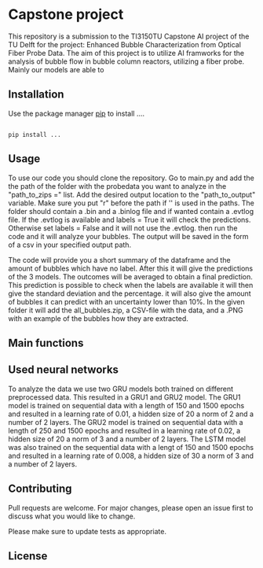 # Capstone project
This repository is a submission to the TI3150TU Capstone AI project of the TU Delft for the project: Enhanced Bubble Characterization from Optical Fiber Probe Data. The aim of this project is to utilize AI framworks for the analysis of bubble flow in bubble column reactors, utilizing a fiber probe. Mainly our models are able to 


## Installation

Use the package manager [pip]() to install ....

```bashs

pip install ...
```

## Usage
To use our code you should clone the repository.
Go to main.py and add the the path of the folder with the probedata you want to analyze in the "path_to_zips =" list.
Add the desired output location to the "path_to_output" variable.
Make sure you put "r" before the path if '\' is used in the paths.
The folder should contain a .bin and a .binlog file and if wanted contain a .evtlog file.
If the .evtlog is available and labels = True it will check the predictions. 
Otherwise set labels = False and it will not use the .evtlog.
then run the code and it will analyze your bubbles. 
The output will be saved in the form of a csv in your specified output path.

The code will provide you a short summary of the dataframe and the amount of bubbles which have no label. After this it will give the predictions of the 3 models. The outcomes will be averaged to obtain a final prediction. This prediction is possible to check when the labels are available it will then give the standard deviation and the percentage. 
it will also give the amount of bubbles it can predict with an uncertainty lower than 10%. 
In the given folder it will add the all_bubbles.zip, a CSV-file with the data, and a .PNG with an example of the bubbles how they are extracted.

## Main functions


## Used neural networks
To analyze the data we use two GRU models both trained on different preprocessed data. This resulted in a GRU1 and GRU2 model. 
The GRU1 model is trained on sequential data with a length of 150 and 1500 epochs and resulted in a learning rate of 0.01, a hidden size of 20 a norm of 2  and a number of 2 layers.
The GRU2 model is trained on sequential data with a length of 250 and 1500 epochs and resulted in a learning rate of 0.02, a hidden size of 20 a norm of 3  and a number of 2 layers.
The LSTM model was also trained on the sequential data with a lengt of 150 and 1500 epochs and resulted in  a learning rate of 0.008, a hidden size of 30 a norm of 3 and a number of 2 layers.


## Contributing

Pull requests are welcome. For major changes, please open an issue first
to discuss what you would like to change.

Please make sure to update tests as appropriate.

## License


